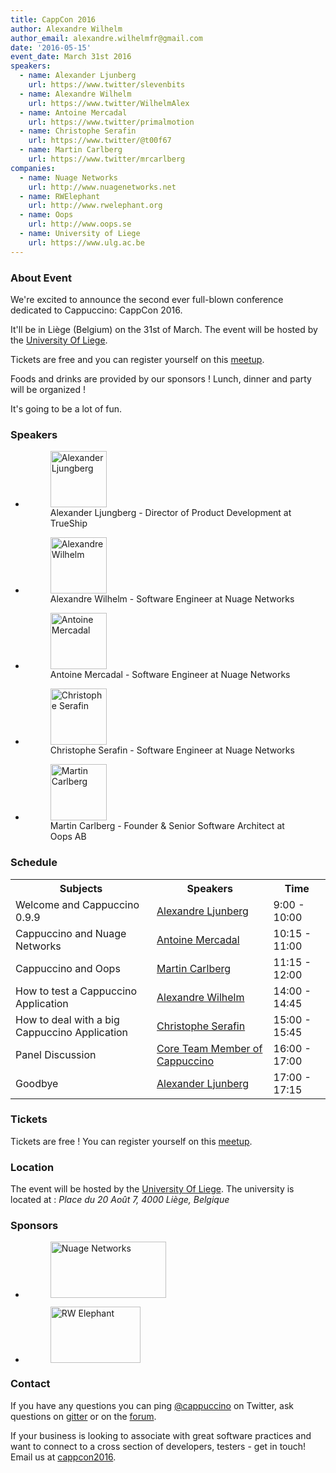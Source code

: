 ```yaml
---
title: CappCon 2016
author: Alexandre Wilhelm
author_email: alexandre.wilhelmfr@gmail.com
date: '2016-05-15'
event_date: March 31st 2016
speakers:
  - name: Alexander Ljunberg
    url: https://www.twitter/slevenbits
  - name: Alexandre Wilhelm
    url: https://www.twitter/WilhelmAlex
  - name: Antoine Mercadal
    url: https://www.twitter/primalmotion
  - name: Christophe Serafin
    url: https://www.twitter/@t00f67
  - name: Martin Carlberg
    url: https://www.twitter/mrcarlberg
companies:
  - name: Nuage Networks
    url: http://www.nuagenetworks.net
  - name: RWElephant
    url: http://www.rwelephant.org
  - name: Oops
    url: http://www.oops.se
  - name: University of Liege
    url: https://www.ulg.ac.be
---
```


### About Event

We're excited to announce the second ever full-blown conference dedicated to Cappuccino: CappCon 2016.

It'll be in Liège (Belgium) on the 31st of March. The event will be hosted by the [University Of Liege](https://www.ulg.ac.be).

Tickets are free and you can register yourself on this [meetup](http://meetup.com/cappuccino).

Foods and drinks are provided by our sponsors ! Lunch, dinner and party will be organized !

It's going to be a lot of fun.

### Speakers

<ul class="speakers">
    <li>
        <figure>
            <a href="https://twitter.com/slevenbits" target="_blank"><img src="/img/cappCon2016/Alexander-Ljunberg.png" alt="Alexander Ljungberg" width="90px" height="90px"></a>
            <figcaption>Alexander Ljungberg - Director of Product Development at TrueShip</figcaption>
        </figure>
    </li>
    <li>
        <figure>
            <a href="https://twitter.com/wilhelmalex" target="_blank"><img src="/img/cappCon2016/Alexandre-Wilhelm.png" alt="Alexandre Wilhelm" width="90px" height="90px"></a>
            <figcaption>Alexandre Wilhelm - Software Engineer at Nuage Networks</figcaption>
        </figure>
    </li>
    <li>
        <figure>
            <a href="https://twitter.com/primalmotion" target="_blank"><img src="/img/cappCon2016/Antoine-Mercadal.png" alt="Antoine Mercadal" width="90px" height="90px"></a>
            <figcaption>Antoine Mercadal - Software Engineer at Nuage Networks</figcaption>
        </figure>
    </li>
    <li>
        <figure>
            <a href="https://twitter.com/t00f67" target="_blank"><img src="/img/cappCon2016/Christophe-Serafin.png" alt="Christophe Serafin" width="90px" height="90px"></a>
            <figcaption>Christophe Serafin - Software Engineer at Nuage Networks</figcaption>
        </figure>
    </li>
    <li>
        <figure>
            <a href="https://twitter.com/mrcarlberg" target="_blank"><img src="/img/cappCon2016/Martin-Carlberg.png" alt="Martin Carlberg" width="90px" height="90px"></a>
            <figcaption>Martin Carlberg - Founder & Senior Software Architect at Oops AB</figcaption>
        </figure>
    </li>
</ul>

### Schedule

<table class="table span9">
    <tbody>
        <tr>
            <th>Subjects</th>
            <th>Speakers</th>
            <th>Time</th>
        </tr>
        <tr>
            <td>Welcome and Cappuccino 0.9.9</td>
            <td><a href="https://twitter.com/slevenbits" target="_blank">Alexandre Ljunberg</a></td>
            <td>9:00 - 10:00</td>
        </tr>
        <tr>
            <td>Cappuccino and Nuage Networks</td>
            <td><a href="https://twitter.com/primalmotion" target="_blank">Antoine Mercadal</a></td>
            <td>10:15 - 11:00</td>
        </tr>
        <tr>
            <td>Cappuccino and Oops</td>
            <td><a href="https://twitter.com/mrcarlberg" target="_blank">Martin Carlberg</a></td>
            <td>11:15 - 12:00</td>
        </tr>
        <tr>
            <td>How to test a Cappuccino Application</td>
            <td><a href="https://twitter.com/wilhelmalex" target="_blank">Alexandre Wilhelm</a></td>
            <td>14:00 - 14:45</td>
        </tr>
        <tr>
            <td>How to deal with a big Cappuccino Application</td>
            <td><a href="https://twitter.com/t00f67" target="_blank">Christophe Serafin</a></td>
            <td>15:00 - 15:45</td>
        </tr>
        <tr>
            <td>Panel Discussion</td>
            <td><a href="https://github.com/orgs/cappuccino/people" target="_blank">Core Team Member of Cappuccino</a></td>
            <td>16:00 - 17:00</td>
        </tr>
        <tr>
            <td>Goodbye</td>
            <td><a href="https://twitter.com/slevenbits" target="_blank">Alexander Ljunberg</a></td>
            <td>17:00 - 17:15</td>
        </tr>
    </tbody>
</table>

### Tickets

Tickets are free ! You can register yourself on this [meetup](http://meetup.com/cappuccino).

### Location

The event will be hosted by the [University Of Liege](https://www.ulg.ac.be). The university is located at : *Place du 20 Août 7, 4000 Liège, Belgique*

<div id="map"></div>
<script>google.maps.event.addDomListener(window, 'load', initialize(50.585133, 5.559563));</script>

### Sponsors

<ul class="sponsors">
    <li>
        <figure>
            <a href="http://www.nuagenetworks.net/" target="_blank"><img src="/img/cappCon2016/nuage-networks-logo.png" alt="Nuage Networks" width="185px" height="90px"></a>
        </figure>
    </li>
    <li>
        <figure>
            <a href="http://www.rwelephant.com" target="_blank"><img src="/img/cappCon2016/rw-elephant-logo.png" alt="RW Elephant " width="144px" height="90px"></a>
        </figure>
    </li>
</ul>

### Contact

If you have any questions you can ping [@cappuccino](http://twitter.com/cappuccino) on Twitter, ask questions on [gitter](https://gitter.im/cappuccino/cappuccino) or on the [forum](https://groups.google.com/forum/?fromgroups#!forum/objectivej).

If your business is looking to associate with great software practices and want to connect to a cross section of developers, testers - get in touch! Email us at [cappcon2016](cappcon2016@googlegroups.com).